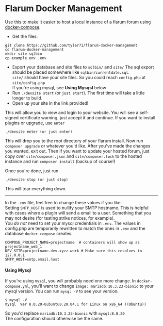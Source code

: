# Flarum Docker Management

Use this to make it easier to host a local instance of a flarum forum using [docker-compose](https://docs.docker.com/compose/).

* Get the files:
```
git clone https://github.com/tyler71/flarum-docker-management
cd flarum-docker-management
mkdir site sqlbin
cp example.env .env
```
* Export your database and site files to `sqlbin/` and `site/`
  The sql export should be placed somewhere like `sqlbin/currentdate.sql`.  
   `site/` should have your site files. So you could reach `config.php` at `site/config.php`  
  If you're using mysql, see **Using Mysqsl** below
* Run `./devsite start` (or `just start`). The first time will take a little longer to build.
* Open up your site in the link provided!

This will allow you to view and login to your website. You will see a self-signed certificate warning, just accept it and continue. If you want to install plugins or upgrade, use `enter`
```
./devsite enter (or just enter)
```
This will drop you to the root directory of your flarum install. Now run `composer upgrade` or whatever you'd like.
After you've made the changes you wanted, exit out. Then if you want to update your hosted forum, just copy over `site/composer.json` and `site/composer.lock` to the hosted instance and run `composer install` (backup of course!)

Once you're done, just run
```
./devsite stop (or just stop)
```
This will tear everything down.
___

In the `.env` file, feel free to change these values if you like.  
Setting `SMTP_HOST` is used to nullify your SMTP hostname. This is helpful with cases where a plugin will send a email to a user. Something that you may not desire (for testing strike notices, for example).  
You *do not* need to set your mysql credentials in `.env`. The values in config.php are temporarily rewritten to match the ones in `.env` and the database `docker-compose` creates.

```
COMPOSE_PROJECT_NAME=projectname  # containers will show up as projectname_web_1
DEV_SITE=projectname.dev.xyzz.work # Make sure this resolves to 127.0.0.1
SMTP_HOST=smtp.email.host
```

#### Using Mysql

If you're using `mysql`, you will probably need one more change. In `docker-compose.yml`, you'll want to change `image: mariadb:10.3.23-bionic` to your mysql version. You can run `mysql -V` to see your version. 

```
$ mysql -V
mysql  Ver 8.0.20-0ubuntu0.20.04.1 for Linux on x86_64 ((Ubuntu))
```

So you'd replace `mariadb:10.3.23-bionic` with `mysql:8.0.20`  
The configuration should otherwise be the same.